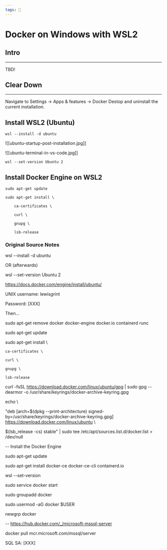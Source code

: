 ```yaml
---
tags: 📰
---
```


# Docker on Windows with WSL2

## Intro
---

TBD!


## Clear Down
---

Navigate to Settings -> Apps & features -> Docker Destop and uninstall the current installation.


## Install WSL2 (Ubuntu)

```
wsl --install -d ubuntu
```

![[ubuntu-startup-post-installation.jpg]]

![[ubuntu-terminal-in-vs-code.jpg]]

```text
wsl --set-version Ubuntu 2
```


## Install Docker Engine on WSL2

```text
sudo apt-get update
```

```text
sudo apt-get install \

    ca-certificates \

    curl \

    gnupg \

	lsb-release
```


### Original Source Notes

wsl --install -d ubuntu

 

OR (afterwards)

 

wsl --set-version Ubuntu 2

 

https://docs.docker.com/engine/install/ubuntu/

 

 

UNIX username: lewisgrint

Password: [XXX]

 

Then...

 

 

sudo apt-get remove docker docker-engine docker.io containerd runc

 

sudo apt-get update

 

sudo apt-get install \

    ca-certificates \

    curl \

    gnupg \

    lsb-release

               

curl -fsSL https://download.docker.com/linux/ubuntu/gpg | sudo gpg --dearmor -o /usr/share/keyrings/docker-archive-keyring.gpg

 

echo \

  "deb [arch=$(dpkg --print-architecture) signed-by=/usr/share/keyrings/docker-archive-keyring.gpg] https://download.docker.com/linux/ubuntu \

  $(lsb_release -cs) stable" | sudo tee /etc/apt/sources.list.d/docker.list > /dev/null

 

-- Install the Docker Engine

 

sudo apt-get update

sudo apt-get install docker-ce docker-ce-cli containerd.io

 

wsl --set-version

 

sudo service docker start

 

sudo groupadd docker

 

sudo usermod -aG docker $USER

 

newgrp docker

 

 

-- https://hub.docker.com/_/microsoft-mssql-server

 

docker pull mcr.microsoft.com/mssql/server

 

 

SQL SA: [XXX]